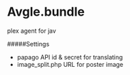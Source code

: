 # Avgle.bundle
plex agent for jav

#####Settings
- papago API id & secret for translating
- image_split.php URL for poster image
